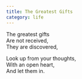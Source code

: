 ```yaml
---
title: The Greatest Gifts
category: life
---
```


The greatest gifts  
Are not received,  
They are discovered,

Look up from your thoughts,  
With an open heart,  
And let them in.

